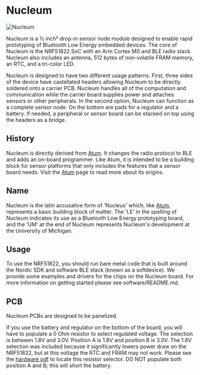 Nucleum
====

![Nucleum](https://raw.githubusercontent.com/lab11/nucleum/master/media/top.PNG)

Nucleum is a ½ inch² drop-in sensor node module designed to enable rapid
prototyping of Bluetooth Low Energy embedded devices. 
The core of Nucleum is the NRF51822
SoC with an Arm Cortex M0 and BLE radio stack. Nucleum also includes an
antenna, 512 bytes of non-volatile FRAM memory, an RTC, and a tri-color LED.

Nucleum is designed to have two different usage patterns. First, three sides
of the device have castellated headers allowing Nucleum to be directly
soldered onto a carrier PCB. Nucleum handles all of the computation and
communication while the carrier board supplies power and attaches
sensors or other peripherals. In the second option, Nucleum can function
as a complete sensor node. On the bottom are pads for a regulator
and a battery. If needed, a peripheral or sensor board can be stacked on
top using the headers as a bridge.


History
-------

Nucleum is directly derived from [Atum](http://www.github.com/lab11/atum). It
changes the radio protocol to BLE and adds an on-board programmer. Like Atum, 
it is intended to be a building block for sensor platforms that only includes
the features that a sensor board needs.
Visit the [Atum](http://www.github.com/lab11/atum) page to read more about its 
origins.

Name
----

Nucleum is the latin accusative form of 'Nucleus' which, like [Atum](http://www.github.com/lab11/atum),
represents a basic building block of matter. The 'LE' in the spelling of Nucleum 
indicates its use as a Bluetooth Low Energy prototyping board, and the 'UM' at
the end of Nucleum represents Nucleum's development at the University of Michigan.

Usage
-----

To use the NRF51822, you should run bare metal code that is built around
the Nordic SDK and software BLE stack (known as a softdevice). We provide
some examples and drivers for the chips on the Nucleum board. For more information
on getting started please see software/README.md.


PCB
---

Nucleum PCBs are designed to be panelized. 

If you use the battery and regulator on the bottom of the board, you will have
to populate a 0 Ohm resistor to select regulated voltage. The selection is between 1.8V
and 3.0V. Position A is 1.8V and position B is 3.0V. The 1.8V selection was included
because it significantly lowers power draw on the NRF51822, but at this voltage
the RTC and FRAM may not work. Please see the [hardware pdf](https://github.com/lab11/nucleum/raw/master/hardware/nucleum/rev_a/nucleum.pdf)
to locate this resistor selector.
DO NOT populate both position A and B; this will short the battery.
